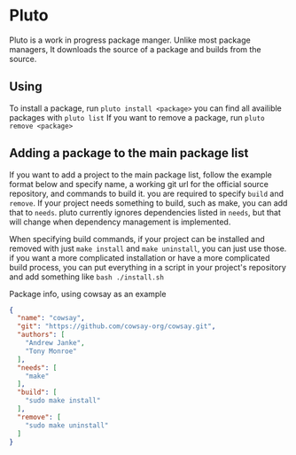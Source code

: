 # Pluto
Pluto is a work in progress package manger. Unlike most package managers, It downloads the source of a package and builds from the source.

## Using
To install a package, run `pluto install <package>` you can find all availible packages with `pluto list`
If you want to remove a package, run `pluto remove <package>`

## Adding a package to the main package list
If you want to add a project to the main package list, follow the example format below and specify name, a working git url for the official source repository, and commands to build it. you are required to specify `build` and `remove`. If your project needs something to build, such as make, you can add that to `needs`. pluto currently ignores dependencies listed in `needs`, but that will change when dependency management is implemented.

When specifying build commands, if your project can be installed and removed with just `make install` and `make uninstall`, you can just use those. if you want a more complicated installation or have a more complicated build process, you can put everything in a script in your project's repository and add something like `bash ./install.sh` 

Package info, using cowsay as an example
```json
{
  "name": "cowsay",
  "git": "https://github.com/cowsay-org/cowsay.git",
  "authors": [
    "Andrew Janke",
    "Tony Monroe"
  ],
  "needs": [
    "make"
  ],
  "build": [
    "sudo make install"
  ],
  "remove": [
    "sudo make uninstall"
  ]
}
```
